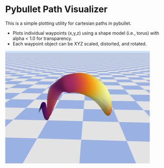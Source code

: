 # Pybullet Path Visualizer
This is a simple plotting utility for cartesian paths in pybullet.
- Plots individual waypoints (x,y,z) using a shape model (i.e., torus) with alpha < 1.0 for transparency.
- Each waypoint object can be XYZ scaled, distorted, and rotated.

![Example](img/example.png)